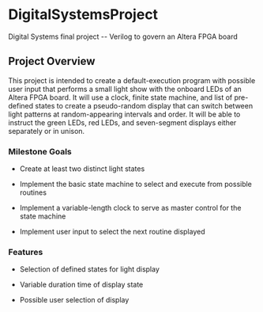 DigitalSystemsProject
=====================

Digital Systems final project -- Verilog to govern an Altera FPGA board

## Project Overview

This project is intended to create a default-execution program with possible
user input that performs a small light show with the onboard LEDs of an Altera
FPGA board. It will use a clock, finite state machine, and list of pre-defined
states to create a pseudo-random display that can switch between light patterns
at random-appearing intervals and order. It will be able to instruct the green
LEDs, red LEDs, and seven-segment displays either separately or in unison.

### Milestone Goals

* Create at least two distinct light states

* Implement the basic state machine to select and execute from possible routines

* Implement a variable-length clock to serve as master control for the state
    machine

* Implement user input to select the next routine displayed

### Features

* Selection of defined states for light display

* Variable duration time of display state

* Possible user selection of display
